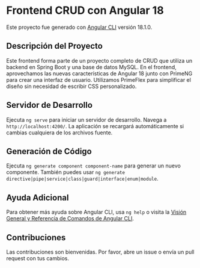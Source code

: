 # Frontend CRUD con Angular 18

Este proyecto fue generado con [Angular CLI](https://github.com/Smaylin/Libreria-SpringBoot-Angular) versión 18.1.0.

## Descripción del Proyecto

Este frontend forma parte de un proyecto completo de CRUD que utiliza un backend en Spring Boot y una base de datos MySQL. En el frontend, aprovechamos las nuevas características de Angular 18 junto con PrimeNG para crear una interfaz de usuario. Utilizamos PrimeFlex para simplificar el diseño sin necesidad de escribir CSS personalizado.

## Servidor de Desarrollo

Ejecuta `ng serve` para iniciar un servidor de desarrollo. Navega a `http://localhost:4200/`. La aplicación se recargará automáticamente si cambias cualquiera de los archivos fuente.

## Generación de Código

Ejecuta `ng generate component component-name` para generar un nuevo componente. También puedes usar `ng generate directive|pipe|service|class|guard|interface|enum|module`.



## Ayuda Adicional

Para obtener más ayuda sobre Angular CLI, usa `ng help` o visita la [Visión General y Referencia de Comandos de Angular CLI](https://angular.dev/tools/cli).


## Contribuciones

Las contribuciones son bienvenidas. Por favor, abre un issue o envía un pull request con tus cambios.
